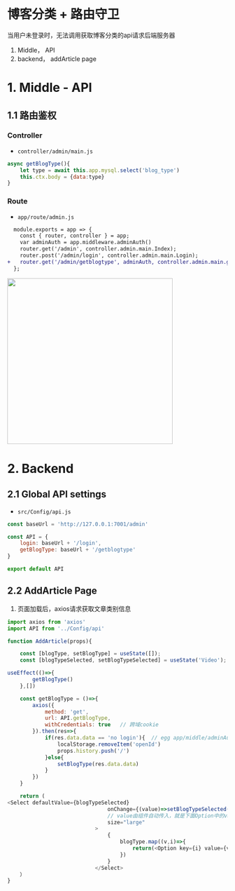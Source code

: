 
# 博客分类 + 路由守卫

当用户未登录时，无法调用获取博客分类的api请求后端服务器


1. Middle， API
2. backend， addArticle page


# 1. Middle - API

## 1.1 路由鉴权
### Controller

- `controller/admin/main.js`
```javascript
async getBlogType(){
    let type = await this.app.mysql.select('blog_type')
    this.ctx.body = {data:type}
}
```
### Route
- `app/route/admin.js`
```diff
  module.exports = app => {
    const { router, controller } = app;
    var adminAuth = app.middleware.adminAuth()
    router.get('/admin', controller.admin.main.Index);
    router.post('/admin/login', controller.admin.main.Login);
+   router.get('/admin/getblogtype', adminAuth, controller.admin.main.getBlogType)  
  };
```
<img width="378"  src="https://user-images.githubusercontent.com/26485327/79539909-cde71500-80b9-11ea-9c0c-cd07af597840.png">


# 2. Backend

## 2.1 Global API settings

- `src/Config/api.js`

```javascript
const baseUrl = 'http://127.0.0.1:7001/admin'

const API = {
    login: baseUrl + '/login',
    getBlogType: baseUrl + '/getblogtype'
}

export default API
```

## 2.2 AddArticle Page

1. 页面加载后，axios请求获取文章类别信息

```javascript
import axios from 'axios'
import API from '../Config/api'

function AddArticle(props){

    const [blogType, setBlogType] = useState([]);
    const [blogTypeSelected, setBlogTypeSelected] = useState('Video');

useEffect(()=>{
        getBlogType()
    },[])

    const getBlogType = ()=>{
        axios({
            method: 'get',
            url: API.getBlogType,
            withCredentials: true   // 跨域cookie
        }).then(res=>{
            if(res.data.data == 'no login'){  // egg app/middle/adminAuth中设置
                localStorage.removeItem('openId')
                props.history.push('/')
            }else{
                setBlogType(res.data.data)
            }
        })
    }

    return (
<Select defaultValue={blogTypeSelected} 
                                onChange={(value)=>setBlogTypeSelected(value)}  
                                // value由组件自动传入，就是下面Option中的value
                                size="large"
                            >
                                {
                                    blogType.map((v,i)=>{
                                        return(<Option key={i} value={v.id}>{v.type_name}</Option>)
                                    })
                                }
                            </Select>
    ）
}

```




















